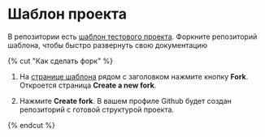 # Шаблон проекта

В репозитории есть [шаблон тестового проекта](https://github.com/diplodoc-platform/static-template). Форкните репозиторий шаблона, чтобы быстро развернуть свою документацию


{% cut "Как сделать форк" %}


1. На [странице шаблона](https://github.com/diplodoc-platform/static-template) рядом с заголовком нажмите кнопку **Fork**. Откроется страница **Create a new fork**.

1. Нажмите **Create fork**. В вашем профиле Github будет создан репозиторий с готовой структурой проекта.


{% endcut %}
